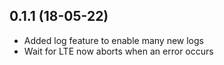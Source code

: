 ## 0.1.1 (18-05-22)

- Added log feature to enable many new logs
- Wait for LTE now aborts when an error occurs
